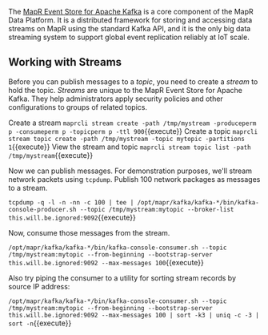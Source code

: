 The [MapR Event Store for Apache Kafka](https://mapr.com/products/mapr-streams/) 
is a core component of the MapR Data Platform. It is a distributed framework for storing and accessing data streams on MapR using the standard Kafka API, and it is the only big data streaming system to support global event replication reliably at IoT scale.

## Working with Streams

Before you can publish messages to a *topic*, you need to create a *stream* to hold the topic. *Streams* are unique to the MapR Event Store for Apache Kafka. They help administrators apply security policies and other configurations to groups of related topics.

Create a stream `maprcli stream create -path /tmp/mystream -produceperm p -consumeperm p -topicperm p -ttl 900`{{execute}}
Create a topic `maprcli stream topic create -path /tmp/mystream -topic mytopic -partitions 1`{{execute}}
View the stream and topic `maprcli stream topic list -path /tmp/mystream`{{execute}}

Now we can publish messages. For demonstration purposes, we'll stream network packets using `tcpdump`. Publish 100 network packages as messages to a stream.

`tcpdump -q -l -n -nn -c 100 | tee | /opt/mapr/kafka/kafka-*/bin/kafka-console-producer.sh --topic /tmp/mystream:mytopic --broker-list this.will.be.ignored:9092`{{execute}}

Now, consume those messages from the stream.

`/opt/mapr/kafka/kafka-*/bin/kafka-console-consumer.sh --topic /tmp/mystream:mytopic --from-beginning --bootstrap-server this.will.be.ignored:9092 --max-messages 100`{{execute}}

Also try piping the consumer to a utility for sorting stream records by source IP address:

`/opt/mapr/kafka/kafka-*/bin/kafka-console-consumer.sh --topic /tmp/mystream:mytopic --from-beginning --bootstrap-server this.will.be.ignored:9092 --max-messages 100 | sort -k3 | uniq -c -3 | sort -n`{{execute}}